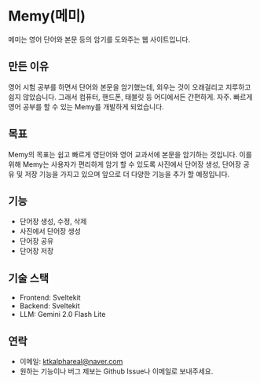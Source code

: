 # Memy(메미)
메미는 영어 단어와 본문 등의 암기를 도와주는 웹 사이트입니다.

## 만든 이유
영어 시험 공부를 하면서 단어와 본문을 암기했는데, 외우는 것이 오래걸리고 지루하고 쉽지 않았습니다. 그래서 컴퓨터, 핸드폰, 태블릿 등 어디에서든 간편하게. 자주. 빠르게 영어 공부를 할 수 있는 Memy를 개발하게 되었습니다.
## 목표
Memy의 목표는 쉽고 빠르게 영단어와 영어 교과서에 본문을 암기하는 것입니다. 이를 위해 Memy는 사용자가 편리하게 암기 할 수 있도록 사진에서 단어장 생성, 단어장 공유 및 저장 기능을 가지고 있으며 앞으로 더 다양한 기능을 추가 할 예정입니다.

## 기능
- 단어장 생성, 수정, 삭제
- 사진에서 단어장 생성
- 단어장 공유
- 단어장 저장

## 기술 스택
- Frontend: Sveltekit
- Backend: Sveltekit
- LLM: Gemini 2.0 Flash Lite

## 연락
- 이메일: ktkalphareal@naver.com
- 원하는 기능이나 버그 제보는 Github Issue나 이메일로 보내주세요.
